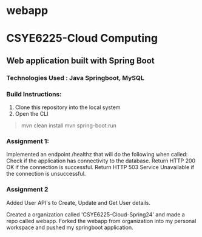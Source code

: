 # webapp
# CSYE6225-Cloud Computing

## Web application built with Spring Boot

### Technologies Used : Java Springboot, MySQL

### Build Instructions: 
1. Clone this repository into the local system 
2. Open the CLI 
> mvn clean install mvn spring-boot:run


### Assignment 1:
Implemented an endpoint /healthz that will do the following when called:
Check if the application has connectivity to the database.
Return HTTP 200 OK if the connection is successful.
Return HTTP 503 Service Unavailable if the connection is unsuccessful.


### Assignment 2

Added User API's to Create, Update and Get User details.

Created a organization called 'CSYE6225-Cloud-Spring24' and made a repo called webapp. Forked the webapp from organization into my personal workspace and pushed my springboot application.
